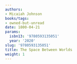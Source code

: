 ```yaml
---
authors:
- Micaiah Johnson
books/tags:
- owned-but-unread
date: 1800-04-21
params:
  isbn13: '9780593135051'
  year: '2020'
slug: '9780593135051'
title: The Space Between Worlds
weight: 1
---
```


<!--more-->